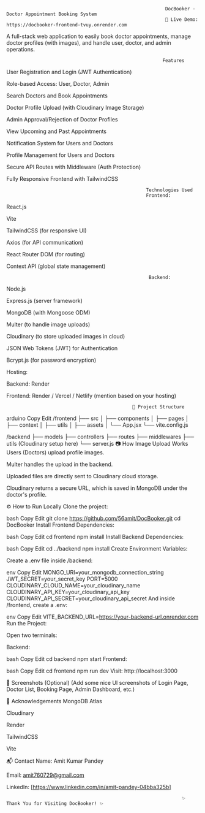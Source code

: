                                                               DocBooker - Doctor Appointment Booking System
                                                              🔗 Live Demo: https://docbooker-frontend-tvuy.onrender.com
A full-stack web application to easily book doctor appointments, manage doctor profiles (with images), and handle user, doctor, and admin operations.

                                                             Features
User Registration and Login (JWT Authentication)

Role-based Access: User, Doctor, Admin

Search Doctors and Book Appointments

Doctor Profile Upload (with Cloudinary Image Storage)

Admin Approval/Rejection of Doctor Profiles

View Upcoming and Past Appointments

Notification System for Users and Doctors

Profile Management for Users and Doctors

Secure API Routes with Middleware (Auth Protection)

Fully Responsive Frontend with TailwindCSS

                                                       Technologies Used
                                                       Frontend:

React.js

Vite

TailwindCSS (for responsive UI)

Axios (for API communication)

React Router DOM (for routing)

Context API (global state management)

                                                        Backend:

Node.js

Express.js (server framework)

MongoDB (with Mongoose ODM)

Multer (to handle image uploads)

Cloudinary (to store uploaded images in cloud)

JSON Web Tokens (JWT) for Authentication

Bcrypt.js (for password encryption)

Hosting:

Backend: Render

Frontend: Render / Vercel / Netlify (mention based on your hosting)

                                                  📂 Project Structure
arduino
Copy
Edit
/frontend
    ├── src
    │   ├── components
    │   ├── pages
    │   ├── context
    │   ├── utils
    │   ├── assets
    │   └── App.jsx
    └── vite.config.js

/backend
    ├── models
    ├── controllers
    ├── routes
    ├── middlewares
    ├── utils (Cloudinary setup here)
    └── server.js
📷 How Image Upload Works
Users (Doctors) upload profile images.

Multer handles the upload in the backend.

Uploaded files are directly sent to Cloudinary cloud storage.

Cloudinary returns a secure URL, which is saved in MongoDB under the doctor's profile.

⚙️ How to Run Locally
Clone the project:

bash
Copy
Edit
git clone https://github.com/56amit/DocBooker.git
cd DocBooker
Install Frontend Dependencies:

bash
Copy
Edit
cd frontend
npm install
Install Backend Dependencies:

bash
Copy
Edit
cd ../backend
npm install
Create Environment Variables:

Create a .env file inside /backend:

env
Copy
Edit
MONGO_URI=your_mongodb_connection_string
JWT_SECRET=your_secret_key
PORT=5000
CLOUDINARY_CLOUD_NAME=your_cloudinary_name
CLOUDINARY_API_KEY=your_cloudinary_api_key
CLOUDINARY_API_SECRET=your_cloudinary_api_secret
And inside /frontend, create a .env:

env
Copy
Edit
VITE_BACKEND_URL=https://your-backend-url.onrender.com
Run the Project:

Open two terminals:

Backend:

bash
Copy
Edit
cd backend
npm start
Frontend:

bash
Copy
Edit
cd frontend
npm run dev
Visit: http://localhost:3000

📸 Screenshots (Optional)
(Add some nice UI screenshots of Login Page, Doctor List, Booking Page, Admin Dashboard, etc.)

🙏 Acknowledgements
MongoDB Atlas

Cloudinary

Render

TailwindCSS

Vite

📬 Contact
Name: Amit Kumar Pandey

Email: amit760729@gmail.com

LinkedIn: [https://www.linkedin.com/in/amit-pandey-04bba325b]

                                                                    ✨ Thank You for Visiting DocBooker! ✨



